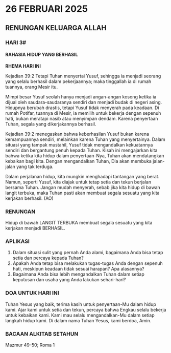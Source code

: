 # 26 FEBRUARI 2025

## RENUNGAN KELUARGA ALLAH

### HARI 3#

#### RAHASIA HIDUP YANG BERHASIL

**RHEMA HARI INI**

Kejadian 39:2 Tetapi Tuhan menyertai Yusuf, sehingga ia menjadi seorang yang selalu berhasil dalam pekerjaannya; maka tinggallah ia di rumah tuannya, orang Mesir itu.

Mimpi besar Yusuf seolah hanya menjadi angan-angan kosong ketika ia dijual oleh saudara-saudaranya sendiri dan menjadi budak di negeri asing. Hidupnya berubah drastis, tetapi Yusuf tidak menyerah pada keadaan. Di rumah Potifar, tuannya di Mesir, ia memilih untuk bekerja dengan sepenuh hati, bukan meratapi nasib atau menyimpan dendam. Karena penyertaan Tuhan, segala yang dikerjakannya berhasil.

Kejadian 39:2 menegaskan bahwa keberhasilan Yusuf bukan karena kemampuannya sendiri, melainkan karena Tuhan yang menyertainya. Dalam situasi yang tampak mustahil, Yusuf tidak mengandalkan kekuatannya sendiri dan bergantung penuh kepada Tuhan. Kisah ini mengajarkan kita bahwa ketika kita hidup dalam penyertaan-Nya, Tuhan akan mendatangkan kebaikan bagi kita. Dengan mengandalkan Tuhan, Dia akan membuka jalan-jalan yang tak terduga.

Dalam perjalanan hidup, kita mungkin menghadapi tantangan yang berat. Namun, seperti Yusuf, kita diajak untuk tetap setia dan tekun berjalan bersama Tuhan. Jangan mudah menyerah, sebab jika kita hidup di bawah langit terbuka, maka Tuhan pasti akan membuat segala sesuatu yang kita kerjakan berhasil. (AO)

### RENUNGAN

Hidup di bawah LANGIT TERBUKA membuat segala sesuatu yang kita kerjakan menjadi BERHASIL.

### APLIKASI

1. Dalam situasi sulit yang pernah Anda alami, bagaimana Anda bisa tetap setia dan percaya kepada Tuhan?
2. Apakah Anda tetap bisa melakukan tugas-tugas Anda dengan sepenuh hati, meskipun keadaan tidak sesuai harapan? Apa alasannya?
3. Bagaimana Anda bisa lebih mengandalkan Tuhan dalam setiap keputusan dan usaha yang Anda lakukan sehari-hari?

### DOA UNTUK HARI INI

Tuhan Yesus yang baik, terima kasih untuk penyertaan-Mu dalam hidup kami. Ajar kami untuk setia dan tekun, percaya bahwa Engkau selalu bekerja untuk kebaikan kami. Kami mau selalu mengandalkan-Mu dalam setiap langkah hidup kami. Di dalam nama Tuhan Yesus, kami berdoa, Amin.

### BACAAN ALKITAB SETAHUN

Mazmur 49-50; Roma 1
